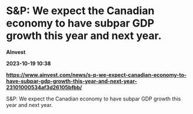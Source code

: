 # S&P: We expect the Canadian economy to have subpar GDP growth this year and next year.
**AInvest**

**2023-10-19 10:38**

**https://www.ainvest.com/news/s-p-we-expect-canadian-economy-to-have-subpar-gdp-growth-this-year-and-next-year-23101000534af3d26105bfbb/**

S&P: We expect the Canadian economy to have subpar GDP growth this year and next year.
